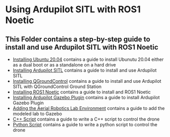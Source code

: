 # Using Ardupilot SITL with ROS1 Noetic
## This Folder contains a step-by-step guide to install and use Ardupilot SITL with ROS1 Noetic
- [Installing Ubuntu 20.04](Ubuntu_20.04_Installation.md) contains a guide to install Ubunutu 20.04 either as a dual boot or as a standalone on a hard drive
- [Installing Ardupilot SITL](Ardupilot_SITL_Installation.md) contains a guide to install and use Ardupilot SITL
- [Installing QGroundControl](QGroundControl.md) contains a guide to install and use Ardupilot SITL with QGroundControl Ground Station
- [Installing ROS1 Noetic](ROS1.md) contains a guide to install and ROS1 Noetic
- [Installing Ardupilot Gazebo Plugin](Ardupilot_Gazebo_Plugin.md) contains a guide to install Ardupilot Gazebo Plugin
- [Adding the Aerial Robotics Lab Environment](Lab_Environment.md) contains a guide to add the modeled lab to Gazebo
- [C++ Script](C++_Scripts.md) contains a guide to write a C++ script to control the drone
- [Python Script](Python_Scripts.md) contains a guide to write a python script to control the drone